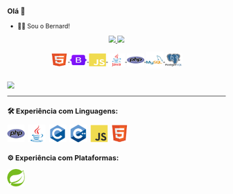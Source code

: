   ### Olá 👋

- 🙋‍♂️ Sou o Bernard! 

<div align="center">
  <a href="https://github.com/BernardCarvalho">
  <img height="180em" src="https://github-readme-stats.vercel.app/api?username=BernardCarvalho&show_icons=true&theme=merko&include_all_commits=true&count_private=true"/>
  <img height="180em" src="https://github-readme-stats.vercel.app/api/top-langs/?username=BernardCarvalho&layout=compact&langs_count=7&theme=merko"/>
</div>

  
<div style="display: inline_block;" align="center"><br>
  <img align="center"  height="30" width="40" src="https://raw.githubusercontent.com/devicons/devicon/master/icons/html5/html5-original.svg">
  <img align="center"  height="30" width="40" src="https://github.com/devicons/devicon/blob/master/icons/bootstrap/bootstrap-original.svg">
  <img align="center"  height="30" width="40" src="https://raw.githubusercontent.com/devicons/devicon/master/icons/javascript/javascript-plain.svg">
  <img align="center"  height="30" width="40" src="https://github.com/devicons/devicon/blob/master/icons/java/java-original-wordmark.svg">
  <img align="center"  height="30" width="40" src="https://github.com/devicons/devicon/blob/master/icons/php/php-original.svg">
  <img align="center"  height="40" width="40" src="https://github.com/devicons/devicon/blob/master/icons/mysql/mysql-original-wordmark.svg">
  <img align="center"  height="30" width="40" src="https://github.com/devicons/devicon/blob/master/icons/postgresql/postgresql-original-wordmark.svg">
</div>

##

<div>
   <a href = "mailto:bernard.carvalho@estudante.ifto.edu.br"><img src="https://img.shields.io/badge/Gmail-D14836?style=for-the-badge&logo=gmail&logoColor=white" target="_blank"></a>
</div>
  
  ---

### :hammer_and_wrench: Experiência com Linguagens:

<div>
  <img src="https://github.com/devicons/devicon/blob/master/icons/php/php-original.svg" title="PHP" alt="PHP" width="40" height="40"/>&nbsp;
  <img src="https://github.com/devicons/devicon/blob/master/icons/java/java-original.svg" title="Java" alt="Java" width="40" height="40"/>&nbsp;
  <img src="https://github.com/devicons/devicon/blob/master/icons/c/c-original.svg" title="C" alt="C" width="40" height="40"/>&nbsp;
  <img src="https://github.com/devicons/devicon/blob/master/icons/cplusplus/cplusplus-original.svg" title="C++" alt="C++" width="40" height="40"/>&nbsp;
  <img src="https://github.com/devicons/devicon/blob/master/icons/javascript/javascript-original.svg" title="Javascript" alt="Javascript" width="40" height="40"/>&nbsp;
  <img src="https://github.com/devicons/devicon/blob/master/icons/html5/html5-original.svg" title="HTML 5" alt="HTML 5" width="40" height="40"/>&nbsp;
</div>

### :gear: Experiência com Plataformas:
<div>
  <img src="https://github.com/devicons/devicon/blob/master/icons/spring/spring-original.svg" title="Spring" alt="Spring" width="40" height="40"/>&nbsp;
</div>

